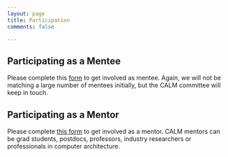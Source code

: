 ```yaml
---
layout: page
title: Participation
comments: false

---
```

## Participating as a Mentee

Please complete this [form](https://docs.google.com/forms/d/e/1FAIpQLSdpwcueIvhSmSuP9ZNZzQlQCLpt0pOc6Hz56FGh2pjxOIkgug/viewform) to get involved as mentee.
Again, we will not be matching a large number of mentees initially, but the CALM committee will keep in touch.

## Participating as a Mentor

Please complete [this form](https://docs.google.com/forms/d/e/1FAIpQLSc_ONvn81WMkApMDLJ1UBlUvN72TZb6OkM4Tvhb6HVeWd1kZA/viewform) to get involved as a mentor. CALM mentors can be grad students, postdocs, professors, industry researchers or professionals in computer architecture.

